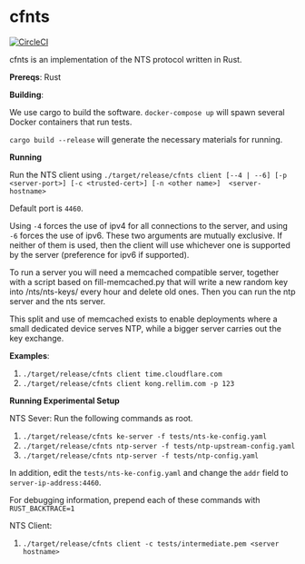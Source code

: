 # cfnts

[![CircleCI](https://circleci.com/gh/cloudflare/cfnts.svg?style=svg)](https://circleci.com/gh/cloudflare/cfnts)

cfnts is an implementation of the NTS protocol written in Rust.

**Prereqs**:
Rust

**Building**:

We use cargo to build the software. `docker-compose up` will spawn several Docker containers that run tests.

`cargo build --release` will generate the necessary materials for running.

**Running**

Run the NTS client using `./target/release/cfnts client [--4 | --6] [-p <server-port>] [-c <trusted-cert>] [-n <other name>]  <server-hostname>`

Default port is `4460`. 

Using `-4` forces the use of ipv4 for all connections to the server, and using `-6` forces the use of ipv6. 
These two arguments are mutually exclusive. If neither of them is used, then the client will use whichever one
is supported by the server (preference for ipv6 if supported).

To run a server you will need a memcached compatible server, together with a script based on fill-memcached.py that will write
a new random key into /nts/nts-keys/ every hour and delete old ones. Then you can run the ntp server and the nts server.

This split and use of memcached exists to enable deployments where a small dedicated device serves NTP, while a bigger server carries
out the key exchange.

**Examples**:

1. `./target/release/cfnts client time.cloudflare.com`
2. `./target/release/cfnts client kong.rellim.com -p 123`


**Running Experimental Setup**

NTS Sever:
Run the following commands as root.
1. `./target/release/cfnts ke-server -f tests/nts-ke-config.yaml`
2. `./target/release/cfnts ntp-server -f tests/ntp-upstream-config.yaml`
3. `./target/release/cfnts ntp-server -f tests/ntp-config.yaml`

In addition, edit the `tests/nts-ke-config.yaml` and change the `addr` field to `server-ip-address:4460`.

For debugging information, prepend each of these commands with `RUST_BACKTRACE=1 `

NTS Client:
1. `./target/release/cfnts client -c tests/intermediate.pem <server hostname>`
